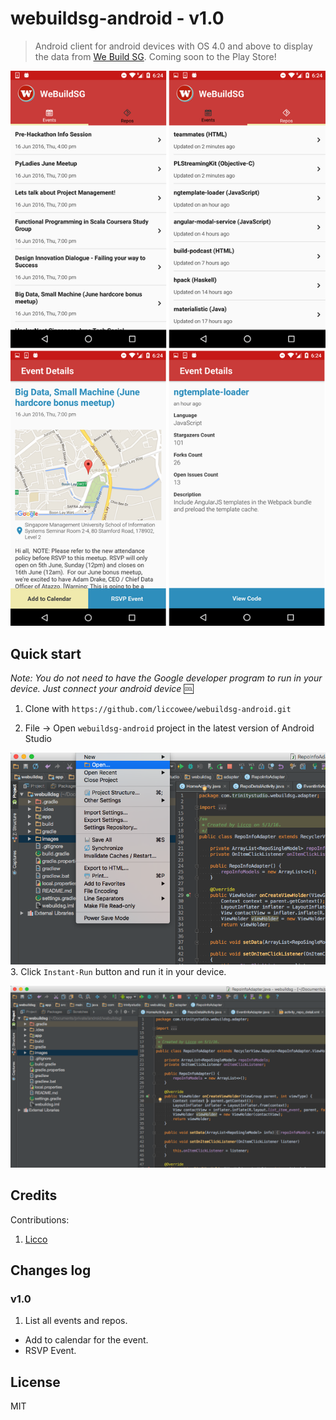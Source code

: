 # webuildsg-android - v1.0
> Android client for android devices with OS 4.0 and above to display the data from [We Build SG](https://webuild.sg/). Coming soon to the Play Store!

![](images/screen-all.png)

## Quick start

*Note: You do not need to have the Google developer program to run in your device. Just connect your android device* :cool:

1. Clone with `https://github.com/liccowee/webuildsg-android.git`


2. File -> Open `webuildsg-android` project in the latest version of Android Studio

  ![](images/screen-open.png)
3. Click `Instant-Run` button and run it in your device.

  ![](images/screen-dev.png)

## Credits

Contributions:

1. [Licco](https://www.linkedin.com/in/licco-vzai-41911395)

## Changes log
### v1.0
1. List all events and repos.
- Add to calendar for the event.
- RSVP Event.


## License

MIT
